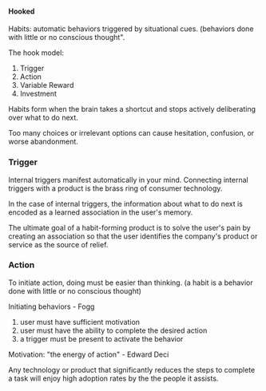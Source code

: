 #### Hooked

Habits: automatic behaviors triggered by situational cues. (behaviors done with little or no conscious thought".

The hook model:

1. Trigger
2. Action
3. Variable Reward
4. Investment

Habits form when the brain takes a shortcut and stops actively deliberating over what to do next.

Too many choices or irrelevant options can cause hesitation, confusion, or worse abandonment.

### Trigger

Internal triggers manifest automatically in your mind. Connecting internal triggers with a product is the brass ring of consumer technology.

In the case of internal triggers, the information about what to do next is encoded as a learned association in the user's memory.

The ultimate goal of a habit-forming product is to solve the user's pain by creating an association so that the user identifies the company's product or service as the source of relief.

### Action

To initiate action, doing must be easier than thinking. (a habit is a behavior done with little or no conscious thought)

Initiating behaviors - Fogg

1. user must have sufficient motivation
2. user must have the ability to complete the desired action
3. a trigger must be present to activate the behavior

Motivation: "the energy of action" - Edward Deci

Any technology or product that significantly reduces the steps to complete a task will enjoy high adoption rates by the the people it assists.


